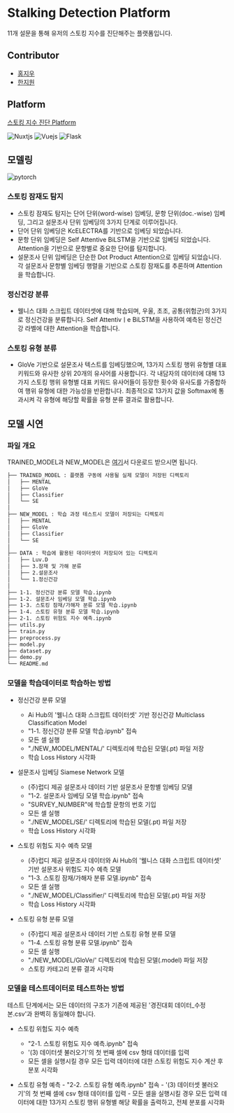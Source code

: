 # Stalking Detection Platform
11개 설문을 통해 유저의 스토킹 지수를 진단해주는 플랫폼입니다. 

## Contributor
* [홍지우](https://github.com/jiwooya1000)
* [한지원](https://github.com/mutedlemon)

## Platform
[스토킹 지수 진단 Platform](https://healthy-date-app.herokuapp.com/)

![Nuxtjs](https://img.shields.io/badge/Javascript-Nuxt.js-brightgreen) 
![Vuejs](https://img.shields.io/badge/Javascript-Vue.js-brightgreen) 
![Flask](https://img.shields.io/badge/Python-Flask-orange)

## 모델링 
![pytorch](https://img.shields.io/badge/Python-Pytorch-orange)

### 스토킹 잠재도 탐지
* 스토킹 잠재도 탐지는 단어 단위(word-wise) 임베딩, 문항 단위(doc.-wise) 임베딩, 그리고 설문조사 단위 임베딩의 3가지 단계로 이루어집니다.
* 단어 단위 임베딩은 KcELECTRA를 기반으로 임베딩 되었습니다.
* 문항 단위 임베딩은 Self Attentive BiLSTM을 기반으로 임베딩 되었습니다. Attention을 기반으로 문항별로 중요한 단어를 탐지합니다.
* 설문조사 단위 임베딩은 단순한 Dot Product Attention으로 임베딩 되었습니다. 각 설문조사 문항별 임베딩 행렬을 기반으로 스토킹 잠재도를 추론하며 Attention을 학습합니다.
### 정신건강 분류 
* 웰니스 대화 스크립트 데이터셋에 대해 학습되며, 우울, 초조, 공통(위험군)의 3가지로 정신건강을 분류합니다. Self Attentivㅣe BiLSTM을 사용하여 예측된 정신건강 라벨에 대한 Attention을 학습합니다.
### 스토킹 유형 분류 
* GloVe 기반으로 설문조사 텍스트를 임베딩했으며, 13가지 스토킹 행위 유형별 대표 키워드와 유사한 상위 20개의 유사어를 사용합니다. 각 내담자의 데이터에 대해 13가지 스토킹 행위 유형별 대표 키워드 유사어들이 등장한 횟수와 유사도를 가중합하여 행위 유형에 대한 가능성을 반환합니다. 최종적으로 13가지 값을 Softmax에 통과시켜 각 유형에 해당할 확률을 유형 분류 결과로 활용합니다.

## 모델 시연 
### 파일 개요
TRAINED_MODEL과 NEW_MODEL은 [여기](https://drive.google.com/drive/folders/1PstVsK3hnAd5-9heB8oKWx1CxZfUFQcy?usp=sharing)서 다운로드 받으시면 됩니다. 

```bash
├── TRAINED_MODEL : 플랫폼 구동에 사용될 실제 모델이 저장된 디렉토리
│   ├── MENTAL
│   ├── GloVe
│   ├── Classifier
│   └── SE
│
├── NEW_MODEL : 학습 과정 테스트시 모델이 저장되는 디렉토리
│   ├── MENTAL
│   ├── GloVe
│   ├── Classifier
│   └── SE
│
├── DATA : 학습에 활용된 데이터셋이 저장되어 있는 디렉토리
│   ├── Luv.D
│   ├── 3.잠재 및 가해 분류
│   ├── 2.설문조사
│   └── 1.정신건강
│
├── 1-1. 정신건강 분류 모델 학습.ipynb
├── 1-2. 설문조사 임베딩 모델 학습.ipynb
├── 1-3. 스토킹 잠재/가해자 분류 모델 학습.ipynb
├── 1-4. 스토킹 유형 분류 모델 학습.ipynb
├── 2-1. 스토킹 위험도 지수 예측.ipynb
├── utils.py
├── train.py
├── preprocess.py
├── model.py
├── dataset.py
├── demo.py
└── README.md
```
### 모델을 학습데이터로 학습하는 방법

 * 정신건강 분류 모델
	- Ai Hub의 '웰니스 대화 스크립트 데이터셋' 기반 정신건강 Multiclass Classification Model
	- "1-1. 정신건강 분류 모델 학습.ipynb" 접속
	- 모든 셀 실행
	- "./NEW_MODEL/MENTAL/' 디렉토리에 학습된 모델(.pt) 파일 저장
	- 학습 Loss History 시각화

 * 설문조사 임베딩 Siamese Network 모델
	- (주)럽디 제공 설문조사 데이터 기반 설문조사 문항별 임베딩 모델
	- "1-2. 설문조사 임베딩 모델 학습.ipynb" 접속
	- "SURVEY_NUMBER"에 학습할 문항의 번호 기입
	- 모든 셀 실행
	- "./NEW_MODEL/SE/' 디렉토리에 학습된 모델(.pt) 파일 저장
	- 학습 Loss History 시각화

  * 스토킹 위험도 지수 예측 모델
	- (주)럽디 제공 설문조사 데이터와 Ai Hub의 '웰니스 대화 스크립트 데이터셋' 기반 설문조사 위험도 지수 예측 모델
	- "1-3. 스토킹 잠재/가해자 분류 모델.ipynb" 접속
	- 모든 셀 실행
	- "./NEW_MODEL/Classifier/' 디렉토리에 학습된 모델(.pt) 파일 저장
	- 학습 Loss History 시각화

  * 스토킹 유형 분류 모델
	- (주)럽디 제공 설문조사 데이터 기반 스토킹 유형 분류 모델
	- "1-4. 스토킹 유형 분류 모델.ipynb" 접속
	- 모든 셀 실행
	- "./NEW_MODEL/GloVe/' 디렉토리에 학습된 모델(.model) 파일 저장
	- 스토킹 카테고리 분류 결과 시각화


### 모델을 테스트데이터로 테스트하는 방법

테스트 단계에서는 모든 데이터의 구조가 기존에 제공된 '경진대회 데이터_수정본.csv'과 완벽히 동일해야 합니다.

  * 스토킹 위험도 지수 예측
	- "2-1. 스토킹 위험도 지수 예측.ipynb" 접속
	- '(3) 데이터셋 불러오기'의 첫 번째 셀에 csv 형태 데이터를 입력
	- 모든 셀을 실행시킬 경우 모든 입력 데이터에 대한 스토킹 위험도 지수 계산 후 분포 시각화

   * 스토킹 유형 예측
	- "2-2. 스토킹 유형 예측.ipynb" 접속
	- '(3) 데이터셋 불러오기'의 첫 번째 셀에 csv 형태 데이터를 입력
	- 모든 셀을 실행시킬 경우 모든 입력 데이터에 대한 13가지 스토킹 행위 유형별 해당 확률을 출력하고, 전체 분포를 시각화
